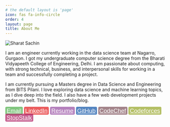 ```yaml
---
# the default layout is 'page'
icon: fas fa-info-circle
order: 4
layout: page
title: About Me
---
```


<style type="text/css">

.link {font-family:Arial, sans-serif;color: white ;opacity: 0.7;background: #666;padding: 2px 4px; font-size: 14pt; border-radius: 4px; -moz-border-radius: 4px;-webkit-border-radius: 4px;transition: all 0.2s ease 0s;}
.link:hover{opacity: 0.3}

</style>

<img src="https://i.imgur.com/PQweYFf.jpg" alt="Sharat Sachin">

I am an engineer currently working in the data science team at Nagarro, Gurgaon. I got my undergraduate computer science degree from the Bharati Vidyapeeth College of Engineering, Delhi. I am passionate about computing, with strong technical, business, and interpersonal skills for working in a team and successfully completing a project.

I am currently pursuing a Masters degree in Data Science and Engineering from BITS Pilani. I love exploring data science and machine learning topics, as I dive deep into the field. I also have a few web development projects under my belt. This is my portfolio/blog.

<a class="link" href="mailto:sharat.ss.sachin@gmail.com" style="color: white; background: #4daf4a;">Email</a>
<a class="link" href="https://www.linkedin.com/in/sharat-sachin/" style="color: white; background: #e41a1c;">LinkedIn</a>
<a class="link" href="https://goo.gl/69J6NW" style="color: white; background: #984ea3;">Resume</a>
<a class="link" href="https://github.com/sharatsachin" style="color: white; background: #0E53A7;">GitHub</a>
<a class="link" href="https://www.codechef.com/users/sharatsachin" style="color: white; background: #7e525a;">CodeChef</a>
<a class="link" href="https://codeforces.com/profile/sharatsachin" style="color: white; background: #96a625;">Codeforces</a>
<a class="link" href="https://www.stopstalk.com/user/profile/sharatsachin" style="color: white; background: #ae1a60;">StopStalk</a>